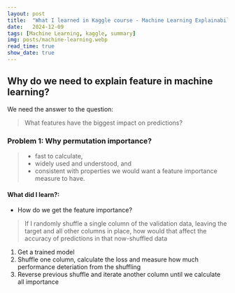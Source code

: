 ```yaml
---
layout: post
title:  "What I learned in Kaggle course - Machine Learning Explainability"
date:   2024-12-09
tags: [Machine Learning, kaggle, summary]
img: posts/machine-learning.webp
read_time: true
show_date: true
---
```


## Why do we need to explain feature in machine learning?
We need the answer to the question:
> What features have the biggest impact on predictions?

### Problem 1: Why permutation importance?
> - fast to calculate,
> - widely used and understood, and
> - consistent with properties we would want a feature importance measure to have.


#### What did I learn?:
* How do we get the feature importance?
> If I randomly shuffle a single column of the validation data, leaving the target and all other columns in place, how would that affect the accuracy of predictions in that now-shuffled data
1. Get a trained model
2. Shuffle one column, calculate the loss and measure how much performance deteriation from the shuffling
3. Reverse previous shuffle and iterate another column until we calculate all importance



